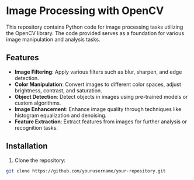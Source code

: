 # Image Processing with OpenCV

This repository contains Python code for image processing tasks utilizing the OpenCV library. The code provided serves as a foundation for various image manipulation and analysis tasks.

## Features

- **Image Filtering**: Apply various filters such as blur, sharpen, and edge detection.
- **Color Manipulation**: Convert images to different color spaces, adjust brightness, contrast, and saturation.
- **Object Detection**: Detect objects in images using pre-trained models or custom algorithms.
- **Image Enhancement**: Enhance image quality through techniques like histogram equalization and denoising.
- **Feature Extraction**: Extract features from images for further analysis or recognition tasks.

## Installation

1. Clone the repository:

```bash
git clone https://github.com/yourusername/your-repository.git
